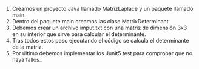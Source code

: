 1) Creamos un proyecto Java llamado MatrizLaplace y un paquete llamado main.
2) Dentro del paquete main creamos las clase MatrixDeterminant
3) Debemos crear un archivo imput.txt con una matriz de dimensión 3x3 en su interior que sirve para calcular el determinante.
4) Tras todos estos paso ejecutando el código se calcula el determinante de la matriz.
5) Por último debemos implementar los Junit5 test para comprobar que no haya fallos_
